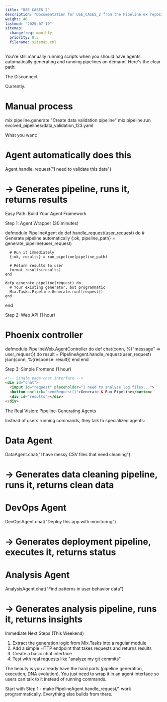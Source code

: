 ```yaml
---
title: "USE CASES 2"
description: "Documentation for USE_CASES_2 from the Pipeline ex repository."
weight: 48
lastmod: "2025-07-19"
sitemap:
  changefreq: monthly
  priority: 0.5
  filename: sitemap.xml
---
```


You're still manually running scripts when you should have agents automatically generating and running pipelines on demand. Here's the
   clear path:

  The Disconnect

  Currently:
  # Manual process
  mix pipeline.generate "Create data validation pipeline"
  mix pipeline.run evolved_pipelines/data_validation_123.yaml

  What you want:
  # Agent automatically does this
  Agent.handle_request("I need to validate this data")
  # -> Generates pipeline, runs it, returns results

  Easy Path: Build Your Agent Framework

  Step 1: Agent Wrapper (30 minutes)

  defmodule PipelineAgent do
    def handle_request(user_request) do
      # Generate pipeline automatically
      {:ok, pipeline_path} = generate_pipeline(user_request)

      # Run it immediately
      {:ok, results} = run_pipeline(pipeline_path)

      # Return results to user
      format_results(results)
    end

    defp generate_pipeline(request) do
      # Your existing generator, but programmatic
      Mix.Tasks.Pipeline.Generate.run([request])
    end
  end

  Step 2: Web API (1 hour)

  # Phoenix controller
  defmodule PipelineWeb.AgentController do
    def chat(conn, %{"message" => user_request}) do
      result = PipelineAgent.handle_request(user_request)
      json(conn, %{response: result})
    end
  end

  Step 3: Simple Frontend (1 hour)

  ```html
  <!-- Single page chat interface -->
  <div id="chat">
    <input id="request" placeholder="I need to analyze log files...">
    <button onclick="sendRequest()">Generate & Run Pipeline</button>
    <div id="results"></div>
  </div>
  ```

  The Real Vision: Pipeline-Generating Agents

  Instead of users running commands, they talk to specialized agents:

  # Data Agent
  DataAgent.chat("I have messy CSV files that need cleaning")
  # -> Generates data cleaning pipeline, runs it, returns clean data

  # DevOps Agent
  DevOpsAgent.chat("Deploy this app with monitoring")
  # -> Generates deployment pipeline, executes it, returns status

  # Analysis Agent
  AnalysisAgent.chat("Find patterns in user behavior data")
  # -> Generates analysis pipeline, runs it, returns insights

  Immediate Next Steps (This Weekend)

  1. Extract the generation logic from Mix.Tasks into a regular module
  2. Add a simple HTTP endpoint that takes requests and returns results
  3. Create a basic chat interface
  4. Test with real requests like "analyze my git commits"

  The beauty is you already have the hard parts (pipeline generation, execution, DNA evolution). You just need to wrap it in an agent interface so users can talk
   to it instead of running commands.

  Start with Step 1 - make PipelineAgent.handle_request/1 work programmatically. Everything else builds from there.

